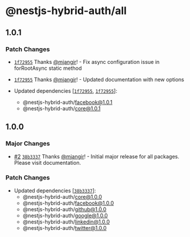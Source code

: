 # @nestjs-hybrid-auth/all

## 1.0.1

### Patch Changes

- [`1f72955`](https://github.com/mjangir/nestjs-hybrid-auth/commit/1f72955068e029e0648c1a534a13026bbd5d2ab8) Thanks [@mjangir](https://github.com/mjangir)! - Fix async configuration issue in forRootAsync static method

* [`1f72955`](https://github.com/mjangir/nestjs-hybrid-auth/commit/1f72955068e029e0648c1a534a13026bbd5d2ab8) Thanks [@mjangir](https://github.com/mjangir)! - Updated documentation with new options

* Updated dependencies [[`1f72955`](https://github.com/mjangir/nestjs-hybrid-auth/commit/1f72955068e029e0648c1a534a13026bbd5d2ab8), [`1f72955`](https://github.com/mjangir/nestjs-hybrid-auth/commit/1f72955068e029e0648c1a534a13026bbd5d2ab8)]:
  - @nestjs-hybrid-auth/facebook@1.0.1
  - @nestjs-hybrid-auth/core@1.0.1

## 1.0.0

### Major Changes

- [#2](https://github.com/mjangir/nestjs-hybrid-auth/pull/2) [`38b3337`](https://github.com/mjangir/nestjs-hybrid-auth/commit/38b3337ea57cc7c368ce4b7dc51402a03eca47eb) Thanks [@mjangir](https://github.com/mjangir)! - Initial major release for all packages. Please visit documentation.

### Patch Changes

- Updated dependencies [[`38b3337`](https://github.com/mjangir/nestjs-hybrid-auth/commit/38b3337ea57cc7c368ce4b7dc51402a03eca47eb)]:
  - @nestjs-hybrid-auth/core@1.0.0
  - @nestjs-hybrid-auth/facebook@1.0.0
  - @nestjs-hybrid-auth/github@1.0.0
  - @nestjs-hybrid-auth/google@1.0.0
  - @nestjs-hybrid-auth/linkedin@1.0.0
  - @nestjs-hybrid-auth/twitter@1.0.0
